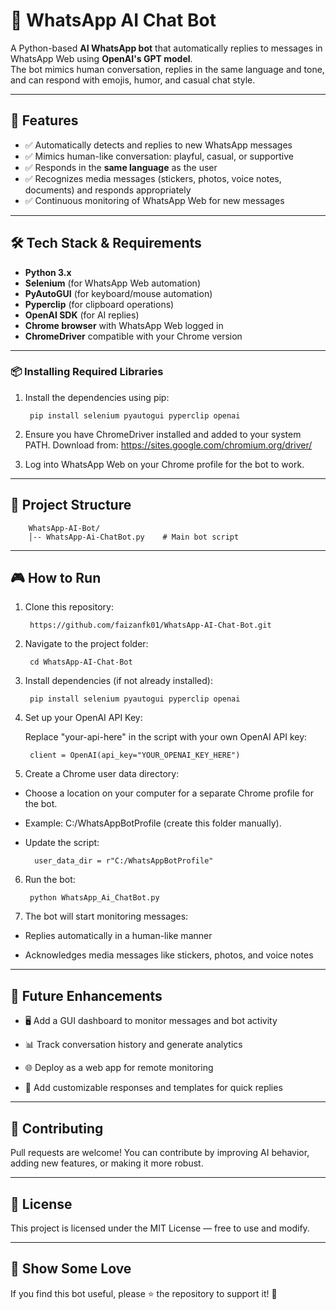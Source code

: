 # 🤖 WhatsApp AI Chat Bot

A Python-based **AI WhatsApp bot** that automatically replies to messages in WhatsApp Web using **OpenAI's GPT model**.  
The bot mimics human conversation, replies in the same language and tone, and can respond with emojis, humor, and casual chat style.

------------------------------------------------------------------------

## 🚀 Features

- ✅ Automatically detects and replies to new WhatsApp messages  
- ✅ Mimics human-like conversation: playful, casual, or supportive  
- ✅ Responds in the **same language** as the user  
- ✅ Recognizes media messages (stickers, photos, voice notes, documents) and responds appropriately  
- ✅ Continuous monitoring of WhatsApp Web for new messages  

------------------------------------------------------------------------

## 🛠️ Tech Stack & Requirements

- **Python 3.x**  
- **Selenium** (for WhatsApp Web automation)  
- **PyAutoGUI** (for keyboard/mouse automation)  
- **Pyperclip** (for clipboard operations)  
- **OpenAI SDK** (for AI replies)  
- **Chrome browser** with WhatsApp Web logged in  
- **ChromeDriver** compatible with your Chrome version  

------------------------------------------------------------------------

### 📦 Installing Required Libraries

1. Install the dependencies using pip:

        pip install selenium pyautogui pyperclip openai

2. Ensure you have ChromeDriver installed and added to your system PATH.
        Download from: https://sites.google.com/chromium.org/driver/

3. Log into WhatsApp Web on your Chrome profile for the bot to work.

------------------------------------------------------------------------

## 📂 Project Structure

        WhatsApp-AI-Bot/
        │-- WhatsApp-Ai-ChatBot.py    # Main bot script

------------------------------------------------------------------------

## 🎮 How to Run

1. Clone this repository:

        https://github.com/faizanfk01/WhatsApp-AI-Chat-Bot.git

3. Navigate to the project folder:

        cd WhatsApp-AI-Chat-Bot

4. Install dependencies (if not already installed):

        pip install selenium pyautogui pyperclip openai

5. Set up your OpenAI API Key:

    Replace "your-api-here" in the script with your own OpenAI API key:

        client = OpenAI(api_key="YOUR_OPENAI_KEY_HERE")

6. Create a Chrome user data directory:

- Choose a location on your computer for a separate Chrome profile for the bot.

- Example: C:/WhatsAppBotProfile (create this folder manually).

- Update the script:

        user_data_dir = r"C:/WhatsAppBotProfile"

6. Run the bot:

        python WhatsApp_Ai_ChatBot.py

7. The bot will start monitoring messages:

- Replies automatically in a human-like manner

- Acknowledges media messages like stickers, photos, and voice notes

------------------------------------------------------------------------

## 🔮 Future Enhancements

- 🖥️ Add a GUI dashboard to monitor messages and bot activity

- 📊 Track conversation history and generate analytics

- 🌐 Deploy as a web app for remote monitoring

- 🔔 Add customizable responses and templates for quick replies

------------------------------------------------------------------------

## 🤝 Contributing

Pull requests are welcome! You can contribute by improving AI behavior, adding new features, or making it more robust.

------------------------------------------------------------------------

## 📜 License

This project is licensed under the MIT License — free to use and modify.

------------------------------------------------------------------------

## 🌟 Show Some Love

If you find this bot useful, please ⭐ the repository to support it! 🚀
